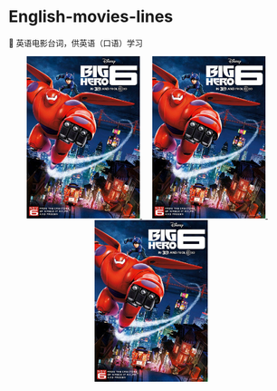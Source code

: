 # English-movies-lines
🍟 英语电影台词，供英语（口语）学习

<div align=center>
    <a href="">
        <img src="pics/bighero6.jpg" width=200>
    </a>
    &emsp;
    <a href="">
        <img src="pics/bighero6.jpg" width=200>
    </a>
    &emsp;
    <a href="">
        <img src="pics/bighero6.jpg" width=200>
    </a>
</div>
